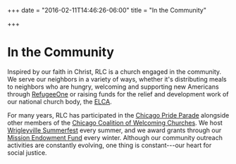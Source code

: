 +++
date = "2016-02-11T14:46:26-06:00"
title = "In the Community"

+++

# In the Community

Inspired by our faith in Christ, RLC is a church engaged in the community. We serve our neighbors in a variety of ways, whether it's distributing meals to neighbors who are hungry, welcoming and supporting new Americans through [RefugeeOne](http://www.refugeeone.org) or raising funds for the relief and development work of our national church body, the [ELCA](http://www.elca.org).

For many years, RLC has participated in the [Chicago Pride Parade](http://chicagopride.gopride.com) alongside other members of the [Chicago Coalition of Welcoming Churches](http://chicagowelcomingchurches.org). We host [Wrigleyville Summerfest](/in-the-community/wrigleyville-summerfest) every summer, and we award grants through our [Mission Endowment Fund](/in-the-community/mission-endowment-fund) every winter. Although our community outreach activities are constantly evolving, one thing is constant---our heart for social justice.
